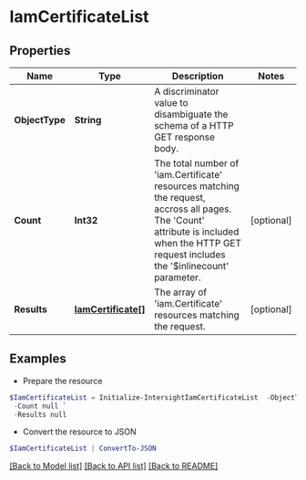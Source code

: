 # IamCertificateList
## Properties

Name | Type | Description | Notes
------------ | ------------- | ------------- | -------------
**ObjectType** | **String** | A discriminator value to disambiguate the schema of a HTTP GET response body. | 
**Count** | **Int32** | The total number of &#39;iam.Certificate&#39; resources matching the request, accross all pages. The &#39;Count&#39; attribute is included when the HTTP GET request includes the &#39;$inlinecount&#39; parameter. | [optional] 
**Results** | [**IamCertificate[]**](IamCertificate.md) | The array of &#39;iam.Certificate&#39; resources matching the request. | [optional] 

## Examples

- Prepare the resource
```powershell
$IamCertificateList = Initialize-IntersightIamCertificateList  -ObjectType null `
 -Count null `
 -Results null
```

- Convert the resource to JSON
```powershell
$IamCertificateList | ConvertTo-JSON
```

[[Back to Model list]](../README.md#documentation-for-models) [[Back to API list]](../README.md#documentation-for-api-endpoints) [[Back to README]](../README.md)

